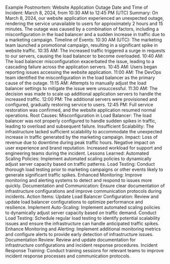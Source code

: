 
Example Postmortem: Website Application Outage
Date and Time of Incident: March 8, 2024, from 10:30 AM to 12:45 PM (UTC)
Summary:
On March 8, 2024, our website application experienced an unexpected outage, rendering the service unavailable to users for approximately 2 hours and 15 minutes. The outage was caused by a combination of factors, including a misconfiguration in the load balancer and a sudden increase in traffic due to a marketing campaign.
Timeline of Events:
10:30 AM (UTC): The marketing team launched a promotional campaign, resulting in a significant spike in website traffic.
10:35 AM: The increased traffic triggered a surge in requests to our servers, causing the load balancer to become overloaded.
10:40 AM: The load balancer misconfiguration exacerbated the issue, leading to a cascading failure across the application servers.
10:45 AM: Users began reporting issues accessing the website application.
11:00 AM: The DevOps team identified the misconfiguration in the load balancer as the primary cause of the outage.
11:15 AM: Attempts to manually adjust the load balancer settings to mitigate the issue were unsuccessful.
11:30 AM: The decision was made to scale up additional application servers to handle the increased traffic.
12:00 PM: The additional servers were provisioned and configured, gradually restoring service to users.
12:45 PM: Full service restoration was confirmed, and the website application resumed normal operations.
Root Causes:
Misconfiguration in Load Balancer: The load balancer was not properly configured to handle sudden spikes in traffic, leading to overload and subsequent failure.
Insufficient Scalability: The infrastructure lacked sufficient scalability to accommodate the unexpected increase in traffic generated by the marketing campaign.
Impact:
Loss of revenue due to downtime during peak traffic hours.
Negative impact on user experience and brand reputation.
Increased workload for support and engineering teams during the incident.
Lessons Learned:
Automated Scaling Policies: Implement automated scaling policies to dynamically adjust server capacity based on traffic patterns.
Load Testing: Conduct thorough load testing prior to marketing campaigns or other events likely to generate significant traffic spikes.
Enhanced Monitoring: Improve monitoring and alerting systems to detect and respond to issues more quickly.
Documentation and Communication: Ensure clear documentation of infrastructure configurations and improve communication protocols during incidents.
Action Items:
Update Load Balancer Configuration: Review and update load balancer configurations to optimize performance and resilience.
Implement Auto-Scaling: Implement automated scaling policies to dynamically adjust server capacity based on traffic demand.
Conduct Load Testing: Schedule regular load testing to identify potential scalability issues and ensure the infrastructure can handle anticipated traffic spikes.
Enhance Monitoring and Alerting: Implement additional monitoring metrics and configure alerts to provide early detection of infrastructure issues.
Documentation Review: Review and update documentation for infrastructure configurations and incident response procedures.
Incident Response Training: Conduct training sessions for relevant teams to improve incident response processes and communication protocols.

